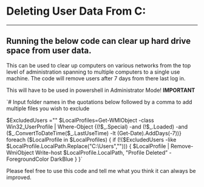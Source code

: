 # Deleting User Data From C: 
---
Running the below code can clear up hard drive space from user data. 
--

This can be used to clear up computers on various networks from the top level of administration spanning to multiple computers to a single use machine. The code will remove users after 7 days from there last log in.

This will have to be used in powershell in Administrator Mode! **IMPORTANT**

`# Input folder names in the quotations below followed by a comma to add multiple files you wish to exclude

$ExcludedUsers =""
$LocalProfiles=Get-WMIObject -class Win32_UserProfile | Where-Object {(!$_.Special) -and (!$_.Loaded) -and ($_.ConvertToDateTime($_.LastUseTime) -lt (Get-Date).AddDays(-7))}
foreach ($LocalProfile in $LocalProfiles)
{
if (!($ExcludedUsers -like $LocalProfile.LocalPath.Replace("C:\Users\","")))
{
$LocalProfile | Remove-WmiObject
Write-host $LocalProfile.LocalPath, "Profile Deleted” -ForegroundColor DarkBlue
}
}`

Please feel free to use this code and tell me what you think it can always be improved.


